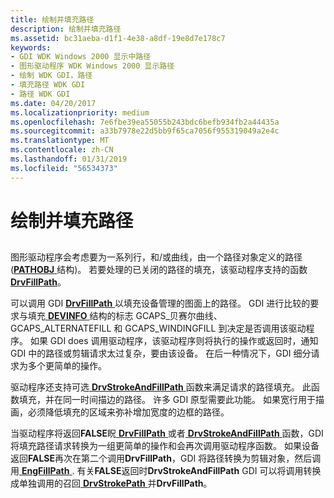 ```yaml
---
title: 绘制并填充路径
description: 绘制并填充路径
ms.assetid: bc31aeba-d1f1-4e38-a8df-19e8d7e178c7
keywords:
- GDI WDK Windows 2000 显示中路径
- 图形驱动程序 WDK Windows 2000 显示路径
- 绘制 WDK GDI，路径
- 填充路径 WDK GDI
- 路径 WDK GDI
ms.date: 04/20/2017
ms.localizationpriority: medium
ms.openlocfilehash: 7e6fbe39ea55055b243bdc6befb934fb2a44435a
ms.sourcegitcommit: a33b7978e22d5bb9f65ca7056f955319049a2e4c
ms.translationtype: MT
ms.contentlocale: zh-CN
ms.lasthandoff: 01/31/2019
ms.locfileid: "56534373"
---
```

# <a name="drawing-and-filling-paths"></a>绘制并填充路径


## <span id="ddk_drawing_and_filling_paths_gg"></span><span id="DDK_DRAWING_AND_FILLING_PATHS_GG"></span>


图形驱动程序会考虑要为一系列行，和/或曲线，由一个路径对象定义的路径 ([**PATHOBJ** ](https://msdn.microsoft.com/library/windows/hardware/ff568849)结构)。 若要处理的已关闭的路径的填充，该驱动程序支持的函数[ **DrvFillPath**](https://msdn.microsoft.com/library/windows/hardware/ff556220)。

可以调用 GDI [ **DrvFillPath** ](https://msdn.microsoft.com/library/windows/hardware/ff556220)以填充设备管理的图面上的路径。 GDI 进行比较的要求与填充[ **DEVINFO** ](https://msdn.microsoft.com/library/windows/hardware/ff552835)结构的标志 GCAPS\_贝赛尔曲线、 GCAPS\_ALTERNATEFILL 和 GCAPS\_WINDINGFILL 到决定是否调用该驱动程序。 如果 GDI does 调用驱动程序，该驱动程序则将执行的操作或返回时，通知 GDI 中的路径或剪辑请求太过复杂，要由该设备。 在后一种情况下，GDI 细分请求为多个更简单的操作。

驱动程序还支持可选[ **DrvStrokeAndFillPath** ](https://msdn.microsoft.com/library/windows/hardware/ff556311)函数来满足请求的路径填充。 此函数填充，并在同一时间描边的路径。 许多 GDI 原型需要此功能。 如果宽行用于描画，必须降低填充的区域来弥补增加宽度的边框的路径。

当驱动程序将返回**FALSE**眖[ **DrvFillPath** ](https://msdn.microsoft.com/library/windows/hardware/ff556220)或者[ **DrvStrokeAndFillPath** ](https://msdn.microsoft.com/library/windows/hardware/ff556311)函数，GDI 将填充路径请求转换为一组更简单的操作和会再次调用驱动程序函数。 如果设备返回**FALSE**再次在第二个调用**DrvFillPath**，GDI 将路径转换为剪辑对象，然后调用[ **EngFillPath** ](https://msdn.microsoft.com/library/windows/hardware/ff564860). 有关**FALSE**返回时**DrvStrokeAndFillPath** GDI 可以将调用转换成单独调用的召回[ **DrvStrokePath** ](https://msdn.microsoft.com/library/windows/hardware/ff556316)并**DrvFillPath**。

 

 





